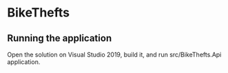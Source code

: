 # BikeThefts

## Running the application

Open the solution on Visual Studio 2019, build it, and run src/BikeThefts.Api application.